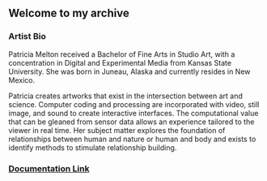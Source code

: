 ## Welcome to my archive

### Artist Bio

Patricia Melton received a Bachelor of Fine Arts in Studio Art, with a concentration in Digital and Experimental Media from Kansas State University. She was born in Juneau, Alaska and currently resides in New Mexico. 

Patricia creates artworks that exist in the intersection between art and science. Computer coding and processing are incorporated with video, still image, and sound to create interactive interfaces. The computational value that can be gleaned from sensor data allows an experience tailored to the viewer in real time. Her subject matter explores the foundation of relationships between human and nature or human and body and exists to identify methods to stimulate relationship building.


### [Documentation Link](https://onepetrifiedtree.wixsite.com/pmelmedia/selected-work-1)
